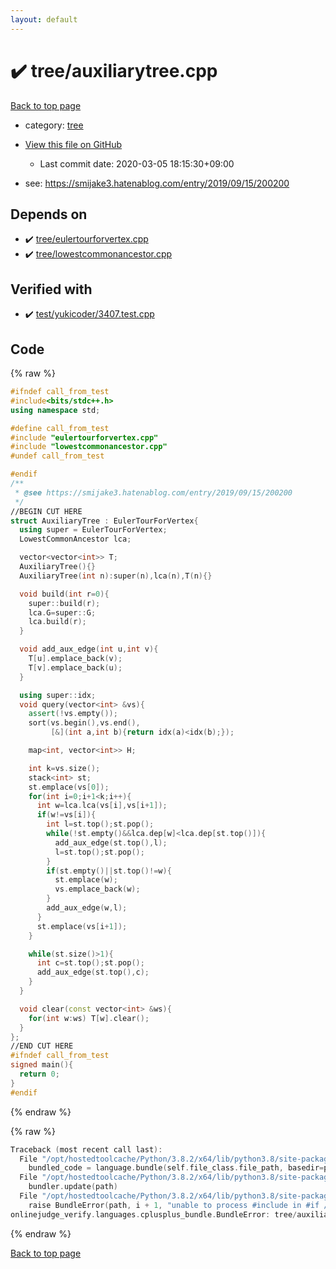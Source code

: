 ```yaml
---
layout: default
---
```


<!-- mathjax config similar to math.stackexchange -->
<script type="text/javascript" async
  src="https://cdnjs.cloudflare.com/ajax/libs/mathjax/2.7.5/MathJax.js?config=TeX-MML-AM_CHTML">
</script>
<script type="text/x-mathjax-config">
  MathJax.Hub.Config({
    TeX: { equationNumbers: { autoNumber: "AMS" }},
    tex2jax: {
      inlineMath: [ ['$','$'] ],
      processEscapes: true
    },
    "HTML-CSS": { matchFontHeight: false },
    displayAlign: "left",
    displayIndent: "2em"
  });
</script>

<script type="text/javascript" src="https://cdnjs.cloudflare.com/ajax/libs/jquery/3.4.1/jquery.min.js"></script>
<script src="https://cdn.jsdelivr.net/npm/jquery-balloon-js@1.1.2/jquery.balloon.min.js" integrity="sha256-ZEYs9VrgAeNuPvs15E39OsyOJaIkXEEt10fzxJ20+2I=" crossorigin="anonymous"></script>
<script type="text/javascript" src="../../assets/js/copy-button.js"></script>
<link rel="stylesheet" href="../../assets/css/copy-button.css" />


# :heavy_check_mark: tree/auxiliarytree.cpp

<a href="../../index.html">Back to top page</a>

* category: <a href="../../index.html#c0af77cf8294ff93a5cdb2963ca9f038">tree</a>
* <a href="{{ site.github.repository_url }}/blob/master/tree/auxiliarytree.cpp">View this file on GitHub</a>
    - Last commit date: 2020-03-05 18:15:30+09:00


* see: <a href="https://smijake3.hatenablog.com/entry/2019/09/15/200200">https://smijake3.hatenablog.com/entry/2019/09/15/200200</a>


## Depends on

* :heavy_check_mark: <a href="eulertourforvertex.cpp.html">tree/eulertourforvertex.cpp</a>
* :heavy_check_mark: <a href="lowestcommonancestor.cpp.html">tree/lowestcommonancestor.cpp</a>


## Verified with

* :heavy_check_mark: <a href="../../verify/test/yukicoder/3407.test.cpp.html">test/yukicoder/3407.test.cpp</a>


## Code

<a id="unbundled"></a>
{% raw %}
```cpp
#ifndef call_from_test
#include<bits/stdc++.h>
using namespace std;

#define call_from_test
#include "eulertourforvertex.cpp"
#include "lowestcommonancestor.cpp"
#undef call_from_test

#endif
/**
 * @see https://smijake3.hatenablog.com/entry/2019/09/15/200200
 */
//BEGIN CUT HERE
struct AuxiliaryTree : EulerTourForVertex{
  using super = EulerTourForVertex;
  LowestCommonAncestor lca;

  vector<vector<int>> T;
  AuxiliaryTree(){}
  AuxiliaryTree(int n):super(n),lca(n),T(n){}

  void build(int r=0){
    super::build(r);
    lca.G=super::G;
    lca.build(r);
  }

  void add_aux_edge(int u,int v){
    T[u].emplace_back(v);
    T[v].emplace_back(u);
  }

  using super::idx;
  void query(vector<int> &vs){
    assert(!vs.empty());
    sort(vs.begin(),vs.end(),
         [&](int a,int b){return idx(a)<idx(b);});

    map<int, vector<int>> H;

    int k=vs.size();
    stack<int> st;
    st.emplace(vs[0]);
    for(int i=0;i+1<k;i++){
      int w=lca.lca(vs[i],vs[i+1]);
      if(w!=vs[i]){
        int l=st.top();st.pop();
        while(!st.empty()&&lca.dep[w]<lca.dep[st.top()]){
          add_aux_edge(st.top(),l);
          l=st.top();st.pop();
        }
        if(st.empty()||st.top()!=w){
          st.emplace(w);
          vs.emplace_back(w);
        }
        add_aux_edge(w,l);
      }
      st.emplace(vs[i+1]);
    }

    while(st.size()>1){
      int c=st.top();st.pop();
      add_aux_edge(st.top(),c);
    }
  }

  void clear(const vector<int> &ws){
    for(int w:ws) T[w].clear();
  }
};
//END CUT HERE
#ifndef call_from_test
signed main(){
  return 0;
}
#endif

```
{% endraw %}

<a id="bundled"></a>
{% raw %}
```cpp
Traceback (most recent call last):
  File "/opt/hostedtoolcache/Python/3.8.2/x64/lib/python3.8/site-packages/onlinejudge_verify/docs.py", line 349, in write_contents
    bundled_code = language.bundle(self.file_class.file_path, basedir=pathlib.Path.cwd())
  File "/opt/hostedtoolcache/Python/3.8.2/x64/lib/python3.8/site-packages/onlinejudge_verify/languages/cplusplus.py", line 172, in bundle
    bundler.update(path)
  File "/opt/hostedtoolcache/Python/3.8.2/x64/lib/python3.8/site-packages/onlinejudge_verify/languages/cplusplus_bundle.py", line 281, in update
    raise BundleError(path, i + 1, "unable to process #include in #if / #ifdef / #ifndef other than include guards")
onlinejudge_verify.languages.cplusplus_bundle.BundleError: tree/auxiliarytree.cpp: line 6: unable to process #include in #if / #ifdef / #ifndef other than include guards

```
{% endraw %}

<a href="../../index.html">Back to top page</a>


